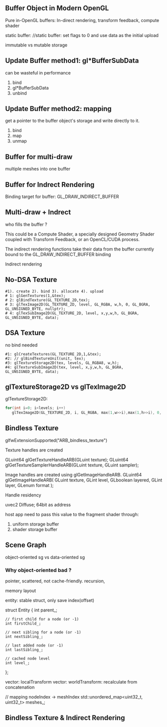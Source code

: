 ## Buffer Object in Modern OpenGL
Pure in-OpenGL buffers: In-direct rendering, transform feedback, compute shader

static buffer: 
//static buffer: set flags​ to 0 and use data​ as the initial upload

immutable vs mutable storage

## Update Buffer method1: gl*BufferSubData 
can be wasteful in performance
1. bind
2. gl*BufferSubData
3. unbind

## Update Buffer method2: mapping
get a pointer to the buffer object's storage and write directly to it.
1. bind
2. map
3. unmap

## Buffer for multi-draw
multiple meshes into one buffer

## Buffer for Indrect Rendering
Binding target for buffer: GL_DRAW_INDIRECT_BUFFER

## Multi-draw + Indrect

who fills the buffer ? 

This could be a Compute Shader, a specially designed Geometry Shader coupled with Transform Feedback, or an OpenCL/CUDA process.


The indirect rendering functions take their data from the buffer currently bound to the GL_DRAW_INDIRECT_BUFFER binding

Indirect rendering



## No-DSA Texture
```shell
#1). create 2). bind 3). allocate 4). upload
# 1: glGenTextures(1,&tex);
# 2: glBindTexture(GL_TEXTURE_2D,tex);
# 3: glTexImage2D(GL_TEXTURE_2D, level, GL_RGBA, w,h, 0, GL_BGRA, GL_UNSIGNED_BYTE, nullptr);
# 4: glTexSubImage2D(GL_TEXTURE_2D, level, x,y,w,h, GL_BGRA, GL_UNSIGNED_BYTE, data);
```
## DSA Texture
no bind needed
```shell
#1: glCreateTextures(GL_TEXTURE_2D,1,&tex);
#2: // glBindTextureUnit(unit, tex);
#3: glTextureStorage2D(tex, levels, GL_RGBA8, w,h);
#4: glTextureSubImage2D(tex, level, x,y,w,h, GL_BGRA, GL_UNSIGNED_BYTE, data);
```

## glTextureStorage2D vs glTexImage2D
glTextureStorage2D:

```c++
for(int i=0; i<levels; i++) 
   glTexImage2D(GL_TEXTURE_2D, i, GL_RGBA, max(1,w>>i),max(1,h>>i), 0, GL_BGRA,GL_UNSIGNED_BYTE, nullptr);
```

## Bindless Texture
glfwExtensionSupported("ARB_bindless_texture")

Texture handles are created 

GLuint64 glGetTextureHandleARB(GLuint texture​);
GLuint64 glGetTextureSamplerHandleARB(GLuint texture​, GLuint sampler​);

Image handles are created using glGetImageHandleARB.
GLuint64 glGetImageHandleARB( GLuint texture​, GLint level​, GLboolean layered​, GLint layer​, GLenum format​ );

Handle residency

uvec2 Diffuse; 64bit as address

host app need to pass this value to the fragment shader through:
1. uniform storage buffer
2. shader storage buffer



## Scene Graph
object-oriented sg vs data-oriented sg

### Why object-oriented bad ? 
pointer, scattered, not cache-friendly.
recursion, 


memory layout


entity: stable struct, only save index(offset)

struct Entity
{
	int parent_;

	// first child for a node (or -1)
	int firstChild_;

	// next sibling for a node (or -1)
	int nextSibling_;
	
    // last added node (or -1)
	int lastSibling_;

	// cached node level
	int level_;
};


vector: localTransform
vector: worldTransform: recalculate from concatenation

// mapping nodeIndex -> meshIndex
std::unordered_map<uint32_t, uint32_t> meshes_;

## Bindless Texture & Indirect Rendering